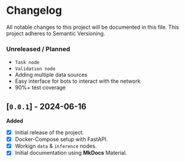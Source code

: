 # Changelog

All notable changes to this project will be documented in this file. This project adheres to Semantic Versioning.

### **Unreleased** / **Planned**

- `Task node`
- `Validation node`
- Adding multiple data sources
- Easy interface for bots to interact with the network
- 90%+ test coverage

## **[`0.0.1`] - 2024-06-16**

**Added**

- [x] Initial release of the project.
- [x] Docker-Compose setup with FastAPI.
- [x] Workign `data` & `inference` nodes.
- [x] Initial documentation using **MkDocs** Material.
